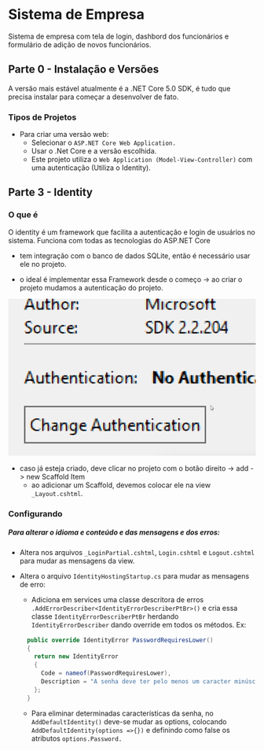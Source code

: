 # Sistema de Empresa

Sistema de empresa com tela de login, dashbord dos funcionários e formulário de adição de novos funcionários.

## Parte 0 - Instalação e Versões

A versão mais estável atualmente é a .NET Core 5.0 SDK, é tudo que precisa instalar para começar a desenvolver de fato.

### Tipos de Projetos

- Para criar uma versão web:
  - Selecionar o `ASP.NET Core Web Application.`
  - Usar o .Net Core e a versão escolhida.
  - Este projeto utiliza o `Web Application (Model-View-Controller)` com uma autenticação (Utiliza o Identity).
## Parte 3 - Identity

### O que é

O identity é um framework que facilita a autenticação e login de usuários no sistema. Funciona com todas as tecnologias do ASP.NET Core

- tem integração com o banco de dados SQLite, então é necessário usar ele no projeto.

- o ideal é implementar essa Framework desde o começo -> ao criar o projeto mudamos a autenticação do projeto.

![Onde alterar autenticação](Autentication.png)

- caso já esteja criado, deve clicar no projeto com o botão direito -> add -> new Scaffold Item
  - ao adicionar um Scaffold, devemos colocar ele na view `_Layout.cshtml`.


### Configurando

##### Para alterar o idioma e conteúdo e das mensagens e dos erros:

- Altera nos arquivos `_LoginPartial.cshtml`, `Login.cshtml` e `Logout.cshtml` para mudar as mensagens da view.

- Altera o arquivo `IdentityHostingStartup.cs` para mudar as mensagens de erro:
  - Adiciona em services uma classe descritora de erros `.AddErrorDescriber<IdentityErrorDescriberPtBr>()` e cria essa classe `IdentityErrorDescriberPtBr` herdando `IdentityErrorDescriber` dando override em todos os métodos. Ex:
  ```cs
    public override IdentityError PasswordRequiresLower()
    {
      return new IdentityError
      {
        Code = nameof(PasswordRequiresLower),
        Description = "A senha deve ter pelo menos um caracter minúsculo."
      };
    }
  ```
  - Para eliminar determinadas características da senha, no `AddDefaultIdentity()` deve-se mudar as options, colocando `AddDefaultIdentity(options =>{})` e definindo como false os atributos `options.Password.`


